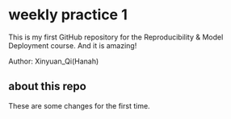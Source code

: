 # weekly practice 1
This is my first GitHub repository for the Reproducibility & Model Deployment course. And it is amazing!

Author: Xinyuan_Qi(Hanah)

## about this repo
These are some changes for the first time.